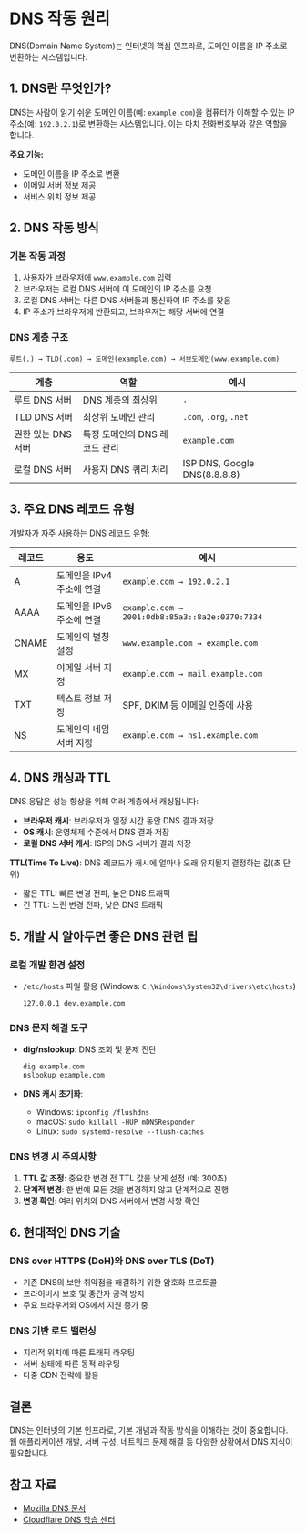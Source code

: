 # DNS 작동 원리

DNS(Domain Name System)는 인터넷의 핵심 인프라로, 도메인 이름을 IP 주소로 변환하는 시스템입니다.

## 1. DNS란 무엇인가?

DNS는 사람이 읽기 쉬운 도메인 이름(예: `example.com`)을 컴퓨터가 이해할 수 있는 IP 주소(예: `192.0.2.1`)로 변환하는 시스템입니다. 이는 마치 전화번호부와 같은 역할을 합니다.

**주요 기능:**
- 도메인 이름을 IP 주소로 변환
- 이메일 서버 정보 제공
- 서비스 위치 정보 제공

## 2. DNS 작동 방식

### 기본 작동 과정

1. 사용자가 브라우저에 `www.example.com` 입력
2. 브라우저는 로컬 DNS 서버에 이 도메인의 IP 주소를 요청
3. 로컬 DNS 서버는 다른 DNS 서버들과 통신하여 IP 주소를 찾음
4. IP 주소가 브라우저에 반환되고, 브라우저는 해당 서버에 연결

### DNS 계층 구조

```
루트(.) → TLD(.com) → 도메인(example.com) → 서브도메인(www.example.com)
```

| 계층 | 역할 | 예시 |
|------|------|------|
| 루트 DNS 서버 | DNS 계층의 최상위 | `.` |
| TLD DNS 서버 | 최상위 도메인 관리 | `.com`, `.org`, `.net` |
| 권한 있는 DNS 서버 | 특정 도메인의 DNS 레코드 관리 | `example.com` |
| 로컬 DNS 서버 | 사용자 DNS 쿼리 처리 | ISP DNS, Google DNS(8.8.8.8) |

## 3. 주요 DNS 레코드 유형

개발자가 자주 사용하는 DNS 레코드 유형:

| 레코드 | 용도 | 예시 |
|--------|------|------|
| A | 도메인을 IPv4 주소에 연결 | `example.com → 192.0.2.1` |
| AAAA | 도메인을 IPv6 주소에 연결 | `example.com → 2001:0db8:85a3::8a2e:0370:7334` |
| CNAME | 도메인의 별칭 설정 | `www.example.com → example.com` |
| MX | 이메일 서버 지정 | `example.com → mail.example.com` |
| TXT | 텍스트 정보 저장 | SPF, DKIM 등 이메일 인증에 사용 |
| NS | 도메인의 네임서버 지정 | `example.com → ns1.example.com` |

## 4. DNS 캐싱과 TTL

DNS 응답은 성능 향상을 위해 여러 계층에서 캐싱됩니다:

- **브라우저 캐시**: 브라우저가 일정 시간 동안 DNS 결과 저장
- **OS 캐시**: 운영체제 수준에서 DNS 결과 저장
- **로컬 DNS 서버 캐시**: ISP의 DNS 서버가 결과 저장

**TTL(Time To Live)**: DNS 레코드가 캐시에 얼마나 오래 유지될지 결정하는 값(초 단위)
- 짧은 TTL: 빠른 변경 전파, 높은 DNS 트래픽
- 긴 TTL: 느린 변경 전파, 낮은 DNS 트래픽

## 5. 개발 시 알아두면 좋은 DNS 관련 팁

### 로컬 개발 환경 설정

- `/etc/hosts` 파일 활용 (Windows: `C:\Windows\System32\drivers\etc\hosts`)
  ```
  127.0.0.1 dev.example.com
  ```

### DNS 문제 해결 도구

- **dig/nslookup**: DNS 조회 및 문제 진단
  ```bash
  dig example.com
  nslookup example.com
  ```

- **DNS 캐시 초기화**:
  - Windows: `ipconfig /flushdns`
  - macOS: `sudo killall -HUP mDNSResponder`
  - Linux: `sudo systemd-resolve --flush-caches`

### DNS 변경 시 주의사항

1. **TTL 값 조정**: 중요한 변경 전 TTL 값을 낮게 설정 (예: 300초)
2. **단계적 변경**: 한 번에 모든 것을 변경하지 않고 단계적으로 진행
3. **변경 확인**: 여러 위치와 DNS 서버에서 변경 사항 확인

## 6. 현대적인 DNS 기술

### DNS over HTTPS (DoH)와 DNS over TLS (DoT)

- 기존 DNS의 보안 취약점을 해결하기 위한 암호화 프로토콜
- 프라이버시 보호 및 중간자 공격 방지
- 주요 브라우저와 OS에서 지원 증가 중

### DNS 기반 로드 밸런싱

- 지리적 위치에 따른 트래픽 라우팅
- 서버 상태에 따른 동적 라우팅
- 다중 CDN 전략에 활용

## 결론

DNS는 인터넷의 기본 인프라로, 기본 개념과 작동 방식을 이해하는 것이 중요합니다. 웹 애플리케이션 개발, 서버 구성, 네트워크 문제 해결 등 다양한 상황에서 DNS 지식이 필요합니다.

## 참고 자료

- [Mozilla DNS 문서](https://developer.mozilla.org/ko/docs/Glossary/DNS)
- [Cloudflare DNS 학습 센터](https://www.cloudflare.com/ko-kr/learning/dns/what-is-dns/)
